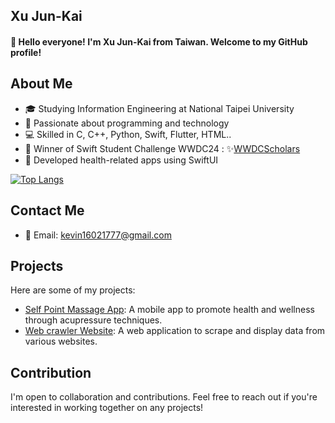 ## Xu Jun-Kai

#### 👋 Hello everyone! I'm Xu Jun-Kai from Taiwan. Welcome to my GitHub profile!

## About Me

- 🎓 Studying Information Engineering at National Taipei University
- 🌱 Passionate about programming and technology
- 💻 Skilled in C, C++, Python, Swift, Flutter, HTML..
- 🚀 Winner of Swift Student Challenge WWDC24 : ✨[WWDCScholars](https://www.wwdcscholars.com/s/FCA42721-4914-4948-A047-95A0FFA118CF/2024)
- 📱 Developed health-related apps using SwiftUI

[![Top Langs](https://github-readme-stats.vercel.app/api/top-langs/?username=xujk0217&layout=donut)](https://github.com/anuraghazra/github-readme-stats)

## Contact Me

- 📧 Email: kevin16021777@gmail.com

## Projects

Here are some of my projects:

- [Self Point Massage App](https://github.com/xujk0217/SelfPointMassageApp.Swiftpm): A mobile app to promote health and wellness through acupressure techniques.
- [Web crawler Website](https://github.com/xujk0217/web_crawler): A web application to scrape and display data from various websites.

## Contribution

I'm open to collaboration and contributions. Feel free to reach out if you're interested in working together on any projects!

